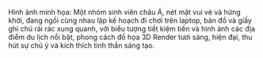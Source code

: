 Hình ảnh minh họa: Một nhóm sinh viên châu Á, nét mặt vui vẻ và hứng khởi, đang ngồi cùng nhau lập kế hoạch đi chơi trên laptop, bản đồ và giấy ghi chú rải rác xung quanh, với biểu tượng tiết kiệm tiền và hình ảnh các địa điểm du lịch nổi bật, phong cách đồ họa 3D Render tươi sáng, hiện đại, thu hút sự chú ý và kích thích tinh thần sáng tạo.